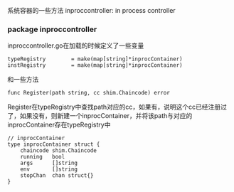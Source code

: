系统容器的一些方法
inproccontroller: in process controller
### package inproccontroller
inproccontroller.go在加载的时候定义了一些变量
```golang
typeRegistry        = make(map[string]*inprocContainer)
instRegistry        = make(map[string]*inprocContainer)
```
和一些方法
```golang
func Register(path string, cc shim.Chaincode) error
```
Register在typeRegistry中查找path对应的cc，如果有，说明这个cc已经注册过了，如果没有，则新建一个inprocContainer，并将该path与对应的inprocContainer存在typeRegistry中


```golang
// inprocContainer
type inprocContainer struct {
	chaincode shim.Chaincode
	running   bool
	args      []string
	env       []string
	stopChan  chan struct{}
}
```


